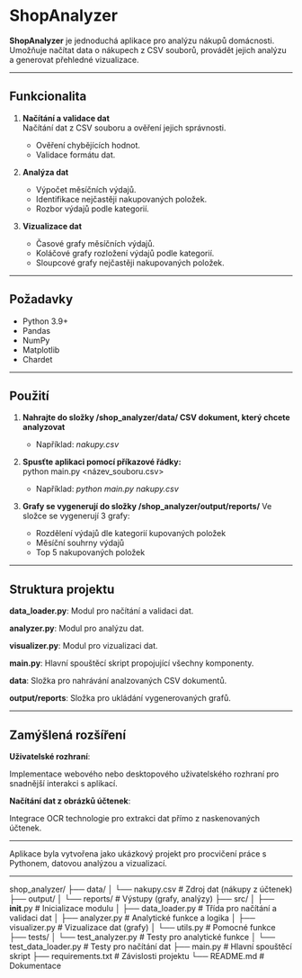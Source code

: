 # ShopAnalyzer

**ShopAnalyzer** je jednoduchá aplikace pro analýzu nákupů domácnosti. Umožňuje načítat data o nákupech z CSV souborů, provádět jejich analýzu a generovat přehledné vizualizace.

---

## Funkcionalita

1. **Načítání a validace dat**  
   Načítání dat z CSV souboru a ověření jejich správnosti.  
   - Ověření chybějících hodnot.  
   - Validace formátu dat.  

2. **Analýza dat**  
   - Výpočet měsíčních výdajů.  
   - Identifikace nejčastěji nakupovaných položek.  
   - Rozbor výdajů podle kategorií.  

3. **Vizualizace dat**  
   - Časové grafy měsíčních výdajů.  
   - Koláčové grafy rozložení výdajů podle kategorií.  
   - Sloupcové grafy nejčastěji nakupovaných položek.  

---

## Požadavky

- Python 3.9+
- Pandas
- NumPy
- Matplotlib
- Chardet

---

## Použití
1. **Nahrajte do složky /shop_analyzer/data/ CSV dokument, který chcete analyzovat**
   - Například: *nakupy.csv*


2. **Spusťte aplikaci pomocí příkazové řádky:**  
python main.py <název_souboru.csv>
   - Například: *python main.py nakupy.csv*


3. **Grafy se vygenerují do složky /shop_analyzer/output/reports/**
   Ve složce se vygenerují 3 grafy:
   - Rozdělení výdajů dle kategorií kupovaných položek
   - Měsíční souhrny výdajů
   - Top 5 nakupovaných položek

---

## Struktura projektu

**data_loader.py**: Modul pro načítání a validaci dat.

**analyzer.py**: Modul pro analýzu dat.

**visualizer.py**: Modul pro vizualizaci dat.

**main.py**: Hlavní spouštěcí skript propojující všechny komponenty.

**data**: Složka pro nahrávání analzovaných CSV dokumentů.

**output/reports**: Složka pro ukládání vygenerovaných grafů.

---

## Zamýšlená rozšíření

**Uživatelské rozhraní**:

Implementace webového nebo desktopového uživatelského rozhraní pro snadnější interakci s aplikací.

**Načítání dat z obrázků účtenek**:

Integrace OCR technologie pro extrakci dat přímo z naskenovaných účtenek.

---

Aplikace byla vytvořena jako ukázkový projekt pro procvičení práce s Pythonem, datovou analýzou a vizualizací.

---

shop_analyzer/
├── data/
│   └── nakupy.csv             # Zdroj dat (nákupy z účtenek)
├── output/
│   └── reports/               # Výstupy (grafy, analýzy)
├── src/
│   ├── __init__.py            # Inicializace modulu
│   ├── data_loader.py         # Třída pro načítání a validaci dat
│   ├── analyzer.py            # Analytické funkce a logika
│   ├── visualizer.py          # Vizualizace dat (grafy)
│   └── utils.py               # Pomocné funkce
├── tests/
│   └── test_analyzer.py       # Testy pro analytické funkce
│   └── test_data_loader.py    # Testy pro načítání dat
├── main.py                    # Hlavní spouštěcí skript
├── requirements.txt           # Závislosti projektu
└── README.md                  # Dokumentace